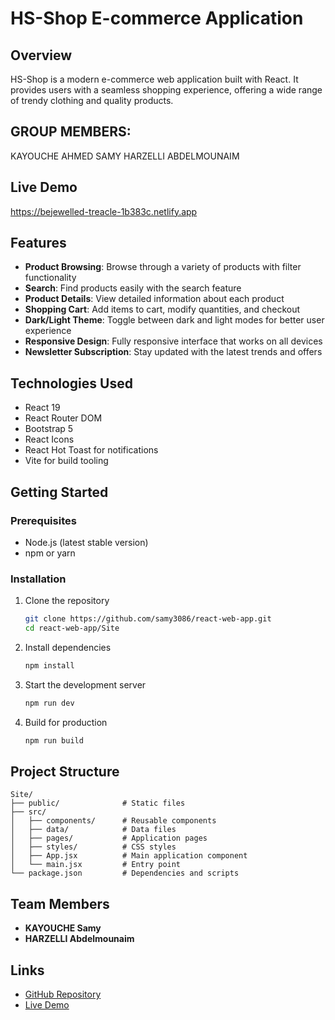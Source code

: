 # HS-Shop E-commerce Application

## Overview
HS-Shop is a modern e-commerce web application built with React. It provides users with a seamless shopping experience, offering a wide range of trendy clothing and quality products.
## GROUP MEMBERS:
KAYOUCHE AHMED SAMY
HARZELLI ABDELMOUNAIM
## Live Demo
https://bejewelled-treacle-1b383c.netlify.app

## Features
- **Product Browsing**: Browse through a variety of products with filter functionality
- **Search**: Find products easily with the search feature
- **Product Details**: View detailed information about each product
- **Shopping Cart**: Add items to cart, modify quantities, and checkout
- **Dark/Light Theme**: Toggle between dark and light modes for better user experience
- **Responsive Design**: Fully responsive interface that works on all devices
- **Newsletter Subscription**: Stay updated with the latest trends and offers

## Technologies Used
- React 19
- React Router DOM
- Bootstrap 5
- React Icons
- React Hot Toast for notifications
- Vite for build tooling

## Getting Started

### Prerequisites
- Node.js (latest stable version)
- npm or yarn

### Installation
1. Clone the repository
   ```bash
   git clone https://github.com/samy3086/react-web-app.git
   cd react-web-app/Site
   ```

2. Install dependencies
   ```bash
   npm install
   ```

3. Start the development server
   ```bash
   npm run dev
   ```

4. Build for production
   ```bash
   npm run build
   ```

## Project Structure
```
Site/
├── public/              # Static files
├── src/
│   ├── components/      # Reusable components
│   ├── data/            # Data files
│   ├── pages/           # Application pages
│   ├── styles/          # CSS styles
│   ├── App.jsx          # Main application component
│   └── main.jsx         # Entry point
└── package.json         # Dependencies and scripts
```

## Team Members
- **KAYOUCHE Samy**
- **HARZELLI Abdelmounaim**

## Links
- [GitHub Repository](https://github.com/samy3086/react-web-app)
- [Live Demo](https://bejewelled-treacle-1b383c.netlify.app)

